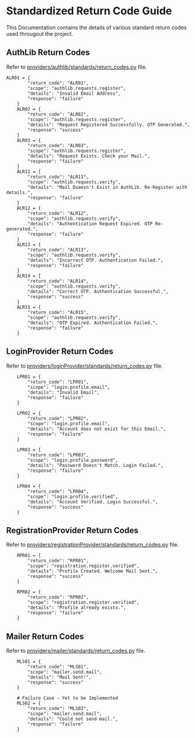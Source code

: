 # Standardized Return Code Guide

This Documentation contains the details of various standard return codes used througout the project.

## AuthLib Return Codes

Refer to [providers/authlib/standards/return_codes.py](../providers/authlib/standards/return_codes.py) file.

```
ALR01 = {
        "return_code": "ALR01",
        "scope": "authlib.requests.register",
        "details": "Invalid Email Address",
        "response": "failure"
    }
    ALR02 = {
        "return_code": "ALR02",
        "scope": "authlib.requests.register",
        "details": "Request Registered Successfully. OTP Generated.",
        "response": "success"
    }
    ALR03 = {
        "return_code": "ALR03",
        "scope": "authlib.requests.register",
        "details": "Request Exists. Check your Mail.",
        "response": "failure"
    }
    ALR11 = {
        "return_code": "ALR11",
        "scope": "authlib.requests.verify",
        "details": "Mail Doaesn't Exist in AuthLib. Re-Register with details.",
        "response": "failure"
    }
    ALR12 = {
        "return_code": "ALR12",
        "scope": "authlib.requests.verify",
        "details": "Authentication Request Expired. OTP Re-generated.",
        "response": "failure"
    }
    ALR13 = {
        "return_code": "ALR13",
        "scope": "authlib.requests.verify",
        "details": "Incorrect OTP. Authentication Failed.",
        "response": "failure"
    }
    ALR14 = {
        "return_code": "ALR14",
        "scope": "authlib.requests.verify",
        "details": "Correct OTP. Authentication Successful.",
        "response": "success"
    }
    ALR15 = {
        "return_code": "ALR15",
        "scope": "authlib.requests.verify",
        "details": "OTP Expired. Authentication Failed.",
        "response": "failure"
    }
```

## LoginProvider Return Codes

Refer to [providers/loginProvider/standards/return_codes.py](../providers/loginProvider/standards/return_codes.py) file.

```
    LPR01 = {
        "return_code": "LPR01",
        "scope": "login.profile.email",
        "details": "Invalid Email",
        "response": "failure"
    }

    LPR02 = {
        "return_code": "LPR02",
        "scope": "login.profile.email",
        "details": "Account does not exist for this Email.",
        "response": "failure"
    }

    LPR03 = {
        "return_code": "LPR03",
        "scope": "login.profile.password",
        "details": "Password Doesn't Match. Login Failed.",
        "response": "failure"
    }

    LPR04 = {
        "return_code": "LPR04",
        "scope": "login.profile.verified",
        "details": "Account Verified. Login Successful.",
        "response": "success"
    }
```

## RegistrationProvider Return Codes

Refer to [providers/registrationProvider/standards/return_codes.py](../providers/registrationProvider/standards/return_codes.py) file.

```
    RPR01 = {
        "return_code": "RPR01",
        "scope": "registration.register.verified",
        "details": "Profile Created. Welcome Mail Sent.",
        "response": "success"
    }

    RPR02 = {
        "return_code": "RPR02",
        "scope": "registration.register.verified",
        "details": "Profile already exists.",
        "response": "failure"
    }
```

## Mailer Return Codes

Refer to [providers/mailer/standards/return_codes.py](../providers/mailer/standards/return_codes.py) file.

```
    MLS01 = {
        "return_code": "MLS01",
        "scope": "mailer.send.mail",
        "details": "Mail Sent!",
        "response": "success"
    }

    # Failure Case - Yet to be Implemented
    MLS02 = {
        "return_code": "MLS02",
        "scope": "mailer.send.mail",
        "details": "Could not send mail.",
        "response": "failure"
    }
```